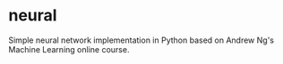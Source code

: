 neural
======

Simple neural network implementation in Python based on Andrew Ng's Machine Learning online course.
